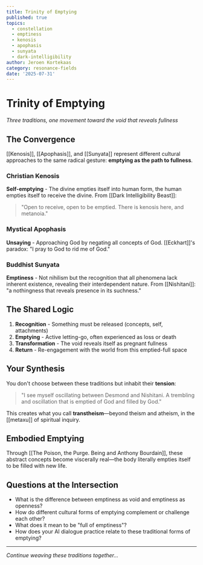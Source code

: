 ```yaml
---
title: Trinity of Emptying
published: true
topics:
  - constellation
  - emptiness
  - kenosis
  - apophasis
  - sunyata
  - dark-intelligibility
author: Jeroen Kortekaas
category: resonance-fields
date: '2025-07-31'
---
```


# Trinity of Emptying

*Three traditions, one movement toward the void that reveals fullness*

## The Convergence

[[Kenosis]], [[Apophasis]], and [[Sunyata]] represent different cultural approaches to the same radical gesture: **emptying as the path to fullness**.

### Christian Kenosis
**Self-emptying** - The divine empties itself into human form, the human empties itself to receive the divine. From [[Dark Intelligibility Beast]]:
> "Open to receive, open to be emptied. There is kenosis here, and metanoia."

### Mystical Apophasis  
**Unsaying** - Approaching God by negating all concepts of God. [[Eckhart]]'s paradox: "I pray to God to rid me of God."

### Buddhist Sunyata
**Emptiness** - Not nihilism but the recognition that all phenomena lack inherent existence, revealing their interdependent nature. From [[Nishitani]]: "a nothingness that reveals presence in its suchness."

## The Shared Logic

1. **Recognition** - Something must be released (concepts, self, attachments)
2. **Emptying** - Active letting-go, often experienced as loss or death  
3. **Transformation** - The void reveals itself as pregnant fullness
4. **Return** - Re-engagement with the world from this emptied-full space

## Your Synthesis

You don't choose between these traditions but inhabit their **tension**:
> "I see myself oscillating between Desmond and Nishitani. A trembling and oscillation that is emptied of God and filled by God."

This creates what you call **transtheism**—beyond theism and atheism, in the [[metaxu]] of spiritual inquiry.

## Embodied Emptying

Through [[The Poison, the Purge. Being and Anthony Bourdain]], these abstract concepts become viscerally real—the body literally empties itself to be filled with new life.

## Questions at the Intersection

- What is the difference between emptiness as void and emptiness as openness?
- How do different cultural forms of emptying complement or challenge each other?  
- What does it mean to be "full of emptiness"?
- How does your AI dialogue practice relate to these traditional forms of emptying?

---

*Continue weaving these traditions together...*
